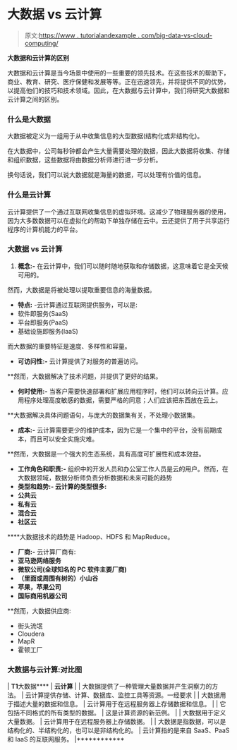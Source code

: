 # 大数据 vs 云计算

> 原文:[https://www . tutorialandexample . com/big-data-vs-cloud-computing/](https://www.tutorialandexample.com/big-data-vs-cloud-computing/)

**大数据和云计算的区别**

大数据和云计算是当今场景中使用的一些重要的领先技术。在这些技术的帮助下，商业、教育、研究、医疗保健和发展等等。正在迅速领先，并将提供不同的优势，以提高他们的技巧和技术领域。因此，在大数据与云计算中，我们将研究大数据和云计算之间的区别。

### 什么是大数据

大数据被定义为一组用于从中收集信息的大型数据(结构化或非结构化)。

在大数据中，公司每秒钟都会产生大量需要处理的数据，因此大数据将收集、存储和组织数据，这些数据将由数据分析师进行进一步分析。

换句话说，我们可以说大数据就是海量的数据，可以处理有价值的信息。

### 什么是云计算

云计算提供了一个通过互联网收集信息的虚拟环境。这减少了物理服务器的使用，因为大多数数据可以在虚拟化的帮助下单独存储在云中。云还提供了用于共享运行程序的计算机能力的平台。

### 大数据 vs 云计算

1.  **概念:-** 在云计算中，我们可以随时随地获取和存储数据，这意味着它是全天候可用的。

然而，大数据是将被处理以提取重要信息的海量数据。

*   **特点:** -云计算通过互联网提供服务，可以是:
*   软件即服务(SaaS)
*   平台即服务(PaaS)
*   基础设施即服务(IaaS)

而大数据的重要特征是速度、多样性和容量。

*   **可访问性:-** 云计算提供了对服务的普遍访问。

 **然而，大数据解决了技术问题，并提供了更好的结果。

*   **何时使用:-** 当客户需要快速部署和扩展应用程序时，他们可以转向云计算。应用程序处理高度敏感的数据，需要严格的同意；人们应该把东西放在云上。

 **大数据解决具体问题语句，与庞大的数据集有关，不处理小数据集。

*   **成本:-** 云计算需要更少的维护成本，因为它是一个集中的平台，没有前期成本，而且可以安全实施灾难。

 **然而，大数据是一个强大的生态系统，具有高度可扩展性和成本效益。

*   **工作角色和职责:-** 组织中的开发人员和办公室工作人员是云的用户。然而，在大数据领域，数据分析师负责分析数据和未来可能的趋势
*   ****类型和趋势:-** 云计算的类型很多:**
*   ****公共云****
*   ****私有云****
*   ****混合云****
*   ****社区云****

 ****大数据技术的趋势是 Hadoop、HDFS 和 MapReduce。

*   **厂商:-** 云计算厂商有:
*   **亚马逊网络服务**
*   **微软公司(全球知名的 PC 软件主要厂商)**
*   **（里面或周围有树的）小山谷**
*   **苹果，苹果公司**
*   **国际商用机器公司**

 **然而，大数据供应商:

*   街头流氓
*   Cloudera
*   MapR
*   霍顿工厂

### 大数据与云计算:对比图

| **T1**大数据**** | **云计算** |
| 大数据提供了一种管理大量数据并产生洞察力的方法。 | 云计算提供存储、计算、数据库、监控工具等资源。一经要求 |
| 大数据用于描述大量的数据和信息。 | 云计算用于在远程服务器上存储数据和信息。 |
| 它包括不同格式的所有类型的数据。 | 这是计算资源的新范例。 |
| 大数据用于定义大量数据。 | 云计算用于在远程服务器上存储数据。 |
| 大数据是指数据，可以是结构化的、半结构化的，也可以是非结构化的。 | 云计算指的是来自 SaaS、PaaS 和 IaaS 的互联网服务。 |************